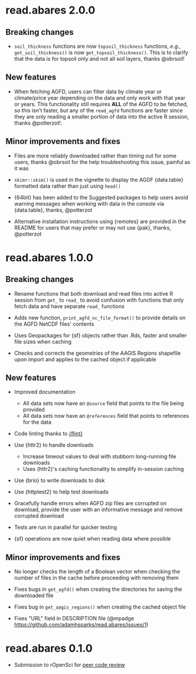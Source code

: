 # read.abares 2.0.0

## Breaking changes

- `soil_thickness` functions are now `topsoil_thickness` functions, _e.g._, `get_soil_thickness()` is now `get_topsoil_thickness()`.
  This is to clarify that the data is for topsoil only and not all soil layers, thanks @obrsoil!

## New features

- When fetching AGFD, users can filter data by climate year or climate/price year depending on the data and only work with that year or years.
  This functionality still requires **ALL** of the AGFD to be fetched, so this isn't faster, but any of the `read_agfd` functions are faster since they are only reading a smaller portion of data into the active R session, thanks @potterzot!.

## Minor improvements and fixes

- Files are more reliably downloaded rather than timing out for some users, thanks @obrsoil for the help troubleshooting this issue, painful as it was

- `skimr::skim()` is used in the vignette to display the AGDF {data.table} formatted data rather than just using `head()`

- {64bit} has been added to the Suggested packages to help users avoid warning messages when working with data in the console via {data.table}, thanks, @potterzot

- Alternative installation instructions using {remotes} are provided in the README for users that may prefer or may not use {pak}, thanks, @potterzot

# read.abares 1.0.0

## Breaking changes

- Rename functions that both download and read files into active R session from `get_` to `read_` to avoid confusion with functions that only fetch data and have separate `read_` functions

- Adds new function, `print_agfd_nc_file_format()` to provide details on the AGFD NetCDF files' contents

- Uses Geopackages for {sf} objects rather than .Rds, faster and smaller file sizes when caching

- Checks and corrects the geometries of the AAGIS Regions shapefile upon import and applies to the cached object if applicable

## New features

- Improved documentation

  - All data sets now have an `@source` field that points to the file being provided
  - All data sets now have an `@references` field that points to references for the data

- Code linting thanks to [{flint}](https://flint.etiennebacher.com)

- Use {httr2} to handle downloads

  - Increase timeout values to deal with stubborn long-running file downloads
  - Uses {httr2}'s caching functionality to simplify in-session caching

- Use {brio} to write downloads to disk

- Use {httptest2} to help test downloads

- Gracefully handle errors when AGFD zip files are corrupted on download, provide the user with an informative message and remove corrupted download

- Tests are run in parallel for quicker testing

- {sf} operations are now quiet when reading data where possible

## Minor improvements and fixes

- No longer checks the length of a Boolean vector when checking the number of files in the cache before proceeding with removing them

- Fixes bugs in `get_agfd()` when creating the directories for saving the downloaded file

- Fixes bug in `get_aagis_regions()` when creating the cached object file

- Fixes "URL" field in DESCRIPTION file (@mpadge <https://github.com/adamhsparks/read.abares/issues/1>)

# read.abares 0.1.0

- Submission to rOpenSci for [peer code review](https://github.com/ropensci/software-review/issues)
